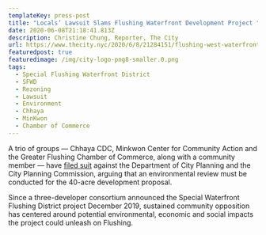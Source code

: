 ```yaml
---
templateKey: press-post
title: "Locals’ Lawsuit Slams Flushing Waterfront Development Project "
date: 2020-06-08T21:18:41.813Z
description: Christine Chung, Reporter, The City
url: https://www.thecity.nyc/2020/6/8/21284151/flushing-west-waterfront-development-project-lawsuit
featuredpost: true
featuredimage: /img/city-logo-png8-smaller.0.png
tags:
  - Special Flushing Waterfront District
  - SFWD
  - Rezoning
  - Lawsuit
  - Environment
  - Chhaya
  - MinKwon
  - Chamber of Commerce
---
```

A trio of groups — Chhaya CDC, Minkwon Center for Community Action and the Greater Flushing Chamber of Commerce, along with a community member — have [filed suit](https://iapps.courts.state.ny.us/nyscef/ViewDocument?docIndex=/rb4f8W63j_PLUS_1D9hiQ1XsrQ==) against the Department of City Planning and the City Planning Commission, arguing that an environmental review must be conducted for the 40-acre development proposal.

Since a three-developer consortium announced the Special Waterfront Flushing District project December 2019, sustained community opposition has centered around potential environmental, economic and social impacts the project could unleash on Flushing.